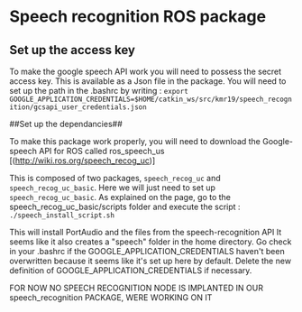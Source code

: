 # Speech recognition ROS package #

## Set up the access key ##

To make the google speech API work  you will need to possess the secret access key. This is available as a Json file in the package.
You will need to set up the path in the .bashrc by writing :
`export GOOGLE_APPLICATION_CREDENTIALS=$HOME/catkin_ws/src/kmr19/speech_recognition/gcsapi_user_credentials.json`

##Set up the dependancies##

To make this package work properly, you will need to download the Google-speech API for ROS called ros_speech_us
[(http://wiki.ros.org/speech_recog_uc)]

This is composed of two packages, `speech_recog_uc` and `speech_recog_uc_basic`. Here we will just need to set up `speech_recog_uc_basic`.
As explained on the page, go to the speech_recog_uc_basic/scripts folder and execute the script :
`./speech_install_script.sh`

This will install PortAudio and the files from the speech-recognition API
It seems like it also creates a "speech" folder in the home directory. Go check in your .bashrc if the GOOGLE_APPLICATION_CREDENTIALS haven't been overwritten because it seems like it's set up here by default. Delete the new definition of GOOGLE_APPLICATION_CREDENTIALS if necessary.

FOR NOW NO SPEECH RECOGNITION NODE IS IMPLANTED IN OUR speech_recognition PACKAGE, WERE WORKING ON IT
